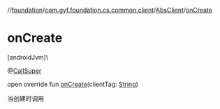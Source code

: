 //[foundation](../../../index.md)/[com.gyf.foundation.cs.common.client](../index.md)/[AbsClient](index.md)/[onCreate](on-create.md)

# onCreate

[androidJvm]\

@[CallSuper](https://developer.android.com/reference/kotlin/androidx/annotation/CallSuper.html)

open override fun [onCreate](on-create.md)(clientTag: [String](https://kotlinlang.org/api/core/kotlin-stdlib/kotlin/-string/index.html))

当创建时调用